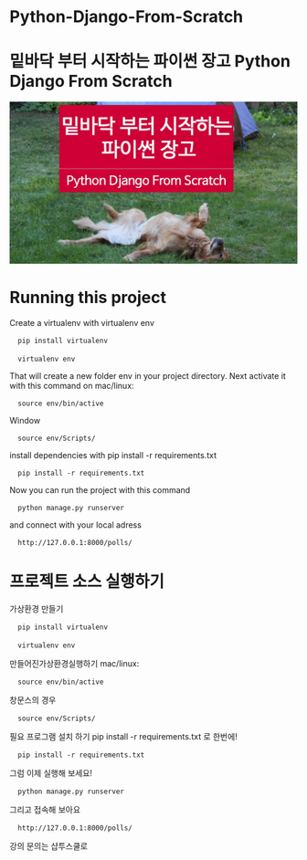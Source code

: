 # Python-Django-From-Scratch

# 밑바닥 부터 시작하는 파이썬 장고 Python Django From Scratch


![alt text](https://raw.githubusercontent.com/shop2world/Python-Django-From-Scratch/master/logopythondjango2.jpg)



# Running this project


Create a virtualenv with virtualenv env 


      pip install virtualenv

      virtualenv env

That will create a new folder env in your project directory. Next activate it with this command on mac/linux:

      source env/bin/active

Window

      source env/Scripts/


install dependencies with pip install -r requirements.txt

      pip install -r requirements.txt



Now you can run the project with this command


      python manage.py runserver

and connect with your local adress

      http://127.0.0.1:8000/polls/




# 프로젝트 소스 실행하기


가상환경 만들기


      pip install virtualenv

      virtualenv env

만들어진가상환경실행하기 mac/linux:

      source env/bin/active

창문스의 경우 

      source env/Scripts/


필요 프로그램 설치 하기 pip install -r requirements.txt 로 한번에!

      pip install -r requirements.txt



그럼 이제 실행해 보세요!

      python manage.py runserver

그리고 접속해 보아요

      http://127.0.0.1:8000/polls/



강의 문의는 샵투스쿨로
